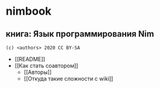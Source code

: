 #  nimbook
## книга: Язык программирования Nim

```
(c) <authors> 2020 CC BY-SA
```

* [[README]]
* [[Как стать соавтором]]
  * [[Авторы]]
  * [[Откуда такие сложности с wiki]]

